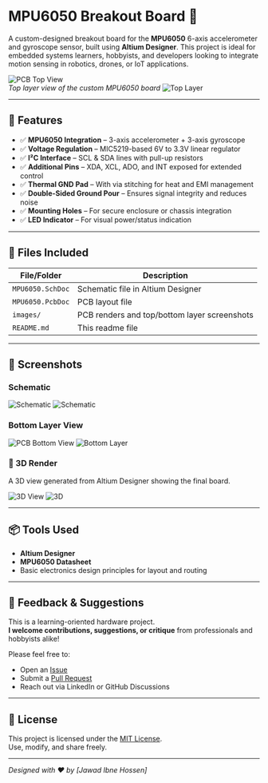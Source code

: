 # MPU6050 Breakout Board 🧭

A custom-designed breakout board for the **MPU6050** 6-axis accelerometer and gyroscope sensor, built using **Altium Designer**. This project is ideal for embedded systems learners, hobbyists, and developers looking to integrate motion sensing in robotics, drones, or IoT applications.

![PCB Top View](images/pcb_top.png)  
*Top layer view of the custom MPU6050 board*
![Top Layer](https://github.com/user-attachments/assets/d251898b-a8ed-4608-af6d-642a715374ae)


---

## 🔧 Features

- ✅ **MPU6050 Integration** – 3-axis accelerometer + 3-axis gyroscope
- ✅ **Voltage Regulation** – MIC5219-based 6V to 3.3V linear regulator
- ✅ **I²C Interface** – SCL & SDA lines with pull-up resistors
- ✅ **Additional Pins** – XDA, XCL, ADO, and INT exposed for extended control
- ✅ **Thermal GND Pad** – With via stitching for heat and EMI management
- ✅ **Double-Sided Ground Pour** – Ensures signal integrity and reduces noise
- ✅ **Mounting Holes** – For secure enclosure or chassis integration
- ✅ **LED Indicator** – For visual power/status indication

---

## 📁 Files Included

| File/Folder     | Description                                  |
|----------------|----------------------------------------------|
| `MPU6050.SchDoc`| Schematic file in Altium Designer            |
| `MPU6050.PcbDoc`| PCB layout file                              |
| `images/`       | PCB renders and top/bottom layer screenshots |
| `README.md`     | This readme file                             |

---

## 📸 Screenshots

### Schematic  
![Schematic](images/schematic.png)
![Schematic](https://github.com/user-attachments/assets/411ff66d-747e-4975-83c2-4fb5b40eb1ba)


### Bottom Layer View  
![PCB Bottom View](images/pcb_bottom.png)
![Bottom Layer](https://github.com/user-attachments/assets/dcc68ee1-9350-43cc-b5d7-caa83f83a96b)


### 🔷 3D Render  
A 3D view generated from Altium Designer showing the final board.

![3D View](images/3d_render.png)
![3D](https://github.com/user-attachments/assets/233279c4-3a3f-4121-9ed6-93bb01c5d564)




---

## 📦 Tools Used

- **Altium Designer**
- **MPU6050 Datasheet**
- Basic electronics design principles for layout and routing

---

## 💬 Feedback & Suggestions

This is a learning-oriented hardware project.  
**I welcome contributions, suggestions, or critique** from professionals and hobbyists alike!

Please feel free to:
- Open an [Issue](https://github.com/yourusername/mpu6050-breakout/issues)
- Submit a [Pull Request](https://github.com/yourusername/mpu6050-breakout/pulls)
- Reach out via LinkedIn or GitHub Discussions

---

## 📜 License

This project is licensed under the [MIT License](LICENSE).  
Use, modify, and share freely.

---

*Designed with ❤️ by [Jawad Ibne Hossen]*

